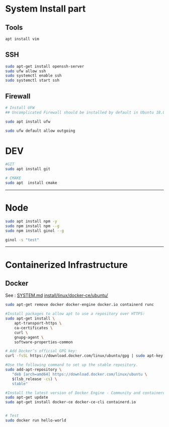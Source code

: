# System Install part

## Tools
```sh
apt install vim
```

## SSH
```sh
sudo apt-get install openssh-server
sudo ufw allow ssh
sudo systemctl enable ssh
sudo systemctl start ssh

```

## Firewall
```sh
# Install UFW
## Uncomplicated Firewall should be installed by default in Ubuntu 18.04, but if it is not installed on your system, you can install the package by typing:

sudo apt install ufw

sudo ufw default allow outgoing

```


# DEV

```sh
#GIT
sudo apt install git

# CMAKE
sudo apt  install cmake


```

----

# Node
```sh
sudo apt install npm -y
sudo npm install npm --g
sudo npm install ginol --g

ginol -s "test"

```

----

# Containerized Infrastructure

## Docker 
See : [SYSTEM.md](./SYSTEM.md)
[install/linux/docker-ce/ubuntu/](https://docs.docker.com/install/linux/docker-ce/ubuntu/)
```sh
sudo apt-get remove docker docker-engine docker.io containerd runc

#Install packages to allow apt to use a repository over HTTPS:
sudo apt-get install \
    apt-transport-https \
    ca-certificates \
    curl \
    gnupg-agent \
    software-properties-common

# Add Docker’s official GPG key:
curl -fsSL https://download.docker.com/linux/ubuntu/gpg | sudo apt-key add -

#Use the following command to set up the stable repository.
sudo add-apt-repository \
   "deb [arch=amd64] https://download.docker.com/linux/ubuntu \
   $(lsb_release -cs) \
   stable"

#Install the latest version of Docker Engine - Community and containerd, or go to the next step to install a specific version:
sudo apt-get update
sudo apt-get install docker-ce docker-ce-cli containerd.io


# Test
sudo docker run hello-world
```
